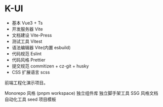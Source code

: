 # K-UI

- 基本 Vue3 + Ts
- 开发服务器 Vite
- 文档建设 Vite-Press
- 测试工具 Vitest
- 语法编辑器 Vite(内置 esbuild)
- 代码规范 Eslint
- 代码风格 Prettier
- 提交规范 commitizen + cz-git + husky
- CSS 扩展语言 scss

前端工程化演示项目。

Monorepo 风格 (pnpm workspace)
独立组件库
独立脚手架工具
SSG 风格文档自动化工具
seed 项目模板
